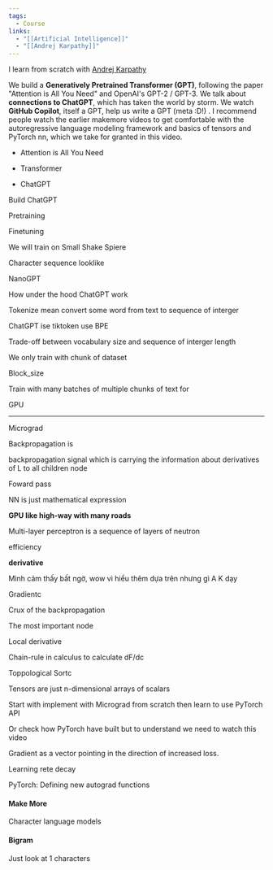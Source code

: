 ```yaml
---
tags:
  - Course
links:
  - "[[Artificial Intelligence]]"
  - "[[Andrej Karpathy]]"
---
```

I learn from scratch with [Andrej Karpathy](https://app.capacities.io/da04e088-7156-4e19-8539-8299ccbb287f/596e673f-1704-4ce3-a675-de03647576d6)

We build a **Generatively Pretrained Transformer (GPT)**, following the paper "Attention is All You Need" and OpenAI's GPT-2 / GPT-3. We talk about **connections to ChatGPT**, which has taken the world by storm. We watch **GitHub Copilot**, itself a GPT, help us write a GPT (meta :D!) . I recommend people watch the earlier makemore videos to get comfortable with the autoregressive language modeling framework and basics of tensors and PyTorch nn, which we take for granted in this video.

- Attention is All You Need
    
- Transformer
    
- ChatGPT
    

Build ChatGPT

Pretraining

Finetuning

We will train on Small Shake Spiere

Character sequence looklike

NanoGPT

How under the hood ChatGPT work

Tokenize mean convert some word from text to sequence of interger

ChatGPT ise tiktoken use BPE

Trade-off between vocabulary size and sequence of interger length

We only train with chunk of dataset

Block_size

Train with many batches of multiple chunks of text for

GPU

---

Micrograd

Backpropagation is

backpropagation signal which is carrying the information about derivatives of L to all children node

Foward pass

NN is just mathematical expression

**GPU like high-way with many roads**

Multi-layer perceptron is a sequence of layers of neutron

efficiency

**derivative**

Mình cảm thấy bất ngờ, wow vì hiểu thêm dựa trên nhưng gì A K dạy

Gradientc

Crux of the backpropagation

The most important node

Local derivative

Chain-rule in calculus to calculate dF/dc

Toppological Sortc

Tensors are just n-dimensional arrays of scalars

Start with implement with Micrograd from scratch then learn to use PyTorch API

Or check how PyTorch have built but to understand we need to watch this video

Gradient as a vector pointing in the direction of increased loss.

Learning rete decay

PyTorch: Defining new autograd functions

#### Make More

Character language models

#### Bigram

Just look at 1 characters